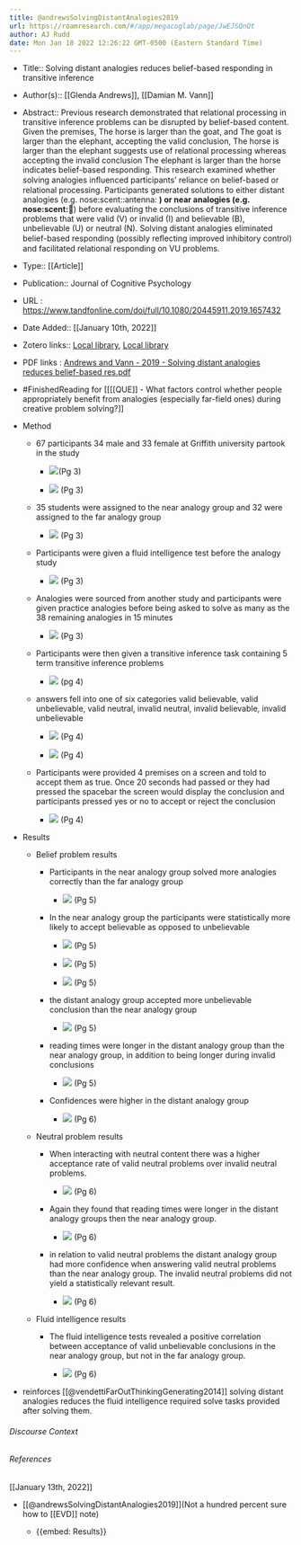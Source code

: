 ```yaml
---
title: @andrewsSolvingDistantAnalogies2019
url: https://roamresearch.com/#/app/megacoglab/page/JwEJSQnQt
author: AJ Rudd
date: Mon Jan 10 2022 12:26:22 GMT-0500 (Eastern Standard Time)
---
```


- Title:: Solving distant analogies reduces belief-based responding in transitive inference
- Author(s):: [[Glenda Andrews]], [[Damian M. Vann]]
- Abstract:: Previous research demonstrated that relational processing in transitive inference problems can be disrupted by belief-based content. Given the premises, The horse is larger than the goat, and The goat is larger than the elephant, accepting the valid conclusion, The horse is larger than the elephant suggests use of relational processing whereas accepting the invalid conclusion The elephant is larger than the horse indicates belief-based responding. This research examined whether solving analogies inﬂuenced participants’ reliance on belief-based or relational processing. Participants generated solutions to either distant analogies (e.g. nose:scent::antenna: ______) or near analogies (e.g. nose:scent::tongue:______) before evaluating the conclusions of transitive inference problems that were valid (V) or invalid (I) and believable (B), unbelievable (U) or neutral (N). Solving distant analogies eliminated belief-based responding (possibly reﬂecting improved inhibitory control) and facilitated relational responding on VU problems.
- Type:: [[Article]]
- Publication:: Journal of Cognitive Psychology
- URL : https://www.tandfonline.com/doi/full/10.1080/20445911.2019.1657432
- Date Added:: [[January 10th, 2022]]
- Zotero links:: [Local library](zotero://select/groups/2451508/items/AEIXTDE3), [Local library](https://www.zotero.org/groups/2451508/items/AEIXTDE3)
- PDF links : [Andrews and Vann - 2019 - Solving distant analogies reduces belief-based res.pdf](zotero://open-pdf/groups/2451508/items/5XHZJHQB)
- #FinishedReading for [[[[QUE]] - What factors control whether people appropriately benefit from analogies (especially far-field ones) during creative problem solving?]]
- Method

    - 67 participants 34 male and 33 female at Griffith university partook in the study

        - ![](https://firebasestorage.googleapis.com/v0/b/firescript-577a2.appspot.com/o/imgs%2Fapp%2Fmegacoglab%2FsVx3P3ygCZ.png?alt=media&token=9465a7a0-fec8-4d46-b97a-46c5ba1cb7be)(Pg 3)

        - ![](https://firebasestorage.googleapis.com/v0/b/firescript-577a2.appspot.com/o/imgs%2Fapp%2Fmegacoglab%2Fnt3SPSHzco.png?alt=media&token=e3a18e28-6043-4d5f-bf95-a7d26d8b182d) (Pg 3)

    - 35 students were assigned to the near analogy group and 32 were assigned to the far analogy group

        - ![](https://firebasestorage.googleapis.com/v0/b/firescript-577a2.appspot.com/o/imgs%2Fapp%2Fmegacoglab%2Fk6xqU-lDZe.png?alt=media&token=589e2398-a0e3-4970-bee9-f80647578f08) (Pg 3)

    - Participants were given a fluid intelligence test before the analogy study

        - ![](https://firebasestorage.googleapis.com/v0/b/firescript-577a2.appspot.com/o/imgs%2Fapp%2Fmegacoglab%2FbHiU1h0mKq.png?alt=media&token=e67b2f73-ade8-43b9-9a10-5ef08538e622) (Pg 3)

    - Analogies were sourced from another study and participants were given practice analogies before being asked to solve as many as the 38 remaining analogies in 15 minutes

        - ![](https://firebasestorage.googleapis.com/v0/b/firescript-577a2.appspot.com/o/imgs%2Fapp%2Fmegacoglab%2FS8LvR4KU81.png?alt=media&token=01fa63be-2ff4-435f-832f-434bae0dcb66) (Pg 3)

    - Participants were then given a transitive inference task containing 5 term transitive inference problems

        - ![](https://firebasestorage.googleapis.com/v0/b/firescript-577a2.appspot.com/o/imgs%2Fapp%2Fmegacoglab%2F1ncq9Bz_2n.png?alt=media&token=3ed07f8b-2fb6-433e-888f-7a5829ab2e2c) (pg 4)

    - answers fell into one of six categories valid believable, valid unbelievable, valid neutral,  invalid neutral, invalid believable, invalid unbelievable

        - ![](https://firebasestorage.googleapis.com/v0/b/firescript-577a2.appspot.com/o/imgs%2Fapp%2Fmegacoglab%2Fu72ggMgg9T.png?alt=media&token=36b9127e-a579-40d0-9b50-74c3acdb0529) (Pg 4)

        - ![](https://firebasestorage.googleapis.com/v0/b/firescript-577a2.appspot.com/o/imgs%2Fapp%2Fmegacoglab%2FemrFzbQRlB.png?alt=media&token=083dd7c5-dfbd-4337-8064-672641b147cb) (Pg 4)

    - Participants were provided 4 premises on a screen and told to accept them as true. Once 20 seconds had passed or they had pressed the spacebar the screen would display the conclusion and participants pressed yes or no to accept or reject the conclusion

        - ![](https://firebasestorage.googleapis.com/v0/b/firescript-577a2.appspot.com/o/imgs%2Fapp%2Fmegacoglab%2FR5JuKqmhw9.png?alt=media&token=9ad31111-1912-461d-b2ac-22e39533a2d9) (Pg 4)
- Results

    - Belief problem results

        - Participants in the near analogy group solved more analogies correctly than the far analogy group

            - ![](https://firebasestorage.googleapis.com/v0/b/firescript-577a2.appspot.com/o/imgs%2Fapp%2Fmegacoglab%2FSsdvSxywwX.png?alt=media&token=3a93ae3a-cefe-4b16-9575-1c5ad75369a2) (Pg 5)

        - In the near analogy group the participants were statistically more likely to accept believable as opposed to unbelievable

            - ![](https://firebasestorage.googleapis.com/v0/b/firescript-577a2.appspot.com/o/imgs%2Fapp%2Fmegacoglab%2FKkuEToKpr3.png?alt=media&token=89732354-37e7-4225-bedc-19dca598c56c) (Pg 5)

            - ![](https://firebasestorage.googleapis.com/v0/b/firescript-577a2.appspot.com/o/imgs%2Fapp%2Fmegacoglab%2FfR65KPm3KA.png?alt=media&token=40adaf56-5e0a-42a0-8463-028ada3ed6af) (Pg 5)

            - ![](https://firebasestorage.googleapis.com/v0/b/firescript-577a2.appspot.com/o/imgs%2Fapp%2Fmegacoglab%2Fq3wDVmkH92.png?alt=media&token=22d87b34-4e10-4881-a42b-6feb0422fe13) (Pg 5)

        - the distant analogy group accepted more unbelievable conclusion than the near analogy group

            - ![](https://firebasestorage.googleapis.com/v0/b/firescript-577a2.appspot.com/o/imgs%2Fapp%2Fmegacoglab%2Fq5sSgMiJVb.png?alt=media&token=b46792f0-82c2-4f0e-b20f-78a4c07f74cd) (Pg 5)

        - reading times were longer in the distant analogy group than the near analogy group, in addition to being longer during invalid conclusions

            - ![](https://firebasestorage.googleapis.com/v0/b/firescript-577a2.appspot.com/o/imgs%2Fapp%2Fmegacoglab%2FRpSRAHWTPQ.png?alt=media&token=bcc8b1e3-3de2-4fc4-8ffc-6159368bc2a6) (Pg 5)

        - Confidences were higher in the distant analogy group

            - ![](https://firebasestorage.googleapis.com/v0/b/firescript-577a2.appspot.com/o/imgs%2Fapp%2Fmegacoglab%2FConTRJri-6.png?alt=media&token=e9f106bf-64ce-43e9-acca-08e4c4d01532) (Pg 6)

    - Neutral problem results

        - When interacting with neutral content there was a higher acceptance rate of valid neutral problems over invalid neutral problems.

            - ![](https://firebasestorage.googleapis.com/v0/b/firescript-577a2.appspot.com/o/imgs%2Fapp%2Fmegacoglab%2F4ZhTTWLVFS.png?alt=media&token=c0416284-648b-47d7-8305-cf384e2f8f2b) (Pg 6)

        - Again they found that reading times were longer in the distant analogy groups then the near analogy group.

            - ![](https://firebasestorage.googleapis.com/v0/b/firescript-577a2.appspot.com/o/imgs%2Fapp%2Fmegacoglab%2F-60naHzNg-.png?alt=media&token=ce70bdc9-c1a6-4a54-9040-7a58f5b6b3c3) (Pg 6)

        - in relation to valid neutral problems the distant analogy group had more confidence when answering valid neutral problems than the near analogy group. The invalid neutral problems did not yield a statistically relevant result.

            - ![](https://firebasestorage.googleapis.com/v0/b/firescript-577a2.appspot.com/o/imgs%2Fapp%2Fmegacoglab%2FJ6tVGScQB-.png?alt=media&token=e3a80fd9-3c70-4997-889b-5af49c049800) (Pg 6)

    - Fluid intelligence results

        - The fluid intelligence tests revealed a positive correlation between acceptance of valid unbelievable conclusions in the near analogy group, but not in the far analogy group.

            - ![](https://firebasestorage.googleapis.com/v0/b/firescript-577a2.appspot.com/o/imgs%2Fapp%2Fmegacoglab%2FzuKI5lWxEu.png?alt=media&token=76e8bab9-5e70-47f2-ad71-41ff20a352c6) (Pg 6)
- reinforces [[@vendettiFarOutThinkingGenerating2014]] solving distant analogies reduces the fluid intelligence required solve tasks provided after solving them.

###### Discourse Context



###### References

[[January 13th, 2022]]

- [[@andrewsSolvingDistantAnalogies2019]](Not a hundred percent sure how to [[EVD]] note)

    - {{embed: Results}}
